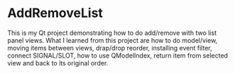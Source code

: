# AddRemoveList

This is my Qt project demonstrating how to do add/remove with two list panel views. 
What I learned from this project are how to do model/view, moving items between views, drap/drop reorder, installing event filter, connect SIGNAL/SLOT, how to use QModelIndex, return item from selected view and back to its original order. 
